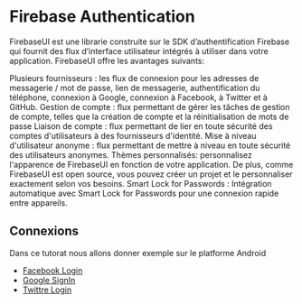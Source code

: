 # Firebase Authentication

FirebaseUI est une librarie construite sur le SDK d’authentification Firebase qui fournit des flux d’interface utilisateur intégrés à utiliser dans votre application. FirebaseUI offre les avantages suivants:

Plusieurs fournisseurs : les flux de connexion pour les adresses de messagerie / mot de passe, lien de messagerie, authentification du téléphone, connexion à Google, connexion à Facebook, à Twitter et à GitHub.
Gestion de compte : flux permettant de gérer les tâches de gestion de compte, telles que la création de compte et la réinitialisation de mots de passe
Liaison de compte : flux permettant de lier en toute sécurité des comptes d'utilisateurs à des fournisseurs d'identité.
Mise à niveau d'utilisateur anonyme : flux permettant de mettre à niveau en toute sécurité des utilisateurs anonymes.
Thèmes personnalisés: personnalisez l'apparence de FirebaseUI en fonction de votre application. De plus, comme FirebaseUI est open source, vous pouvez créer un projet et le personnaliser exactement selon vos besoins.
Smart Lock for Passwords : Intégration automatique avec Smart Lock for Passwords pour une connexion rapide entre appareils.

## Connexions

Dans ce tutorat nous allons donner exemple sur le platforme Android

* [Facebook Login](FacebookLogin)
* [Google SignIn](GoogleSignIn)
* [Twittre Login](TwitterLogin)



